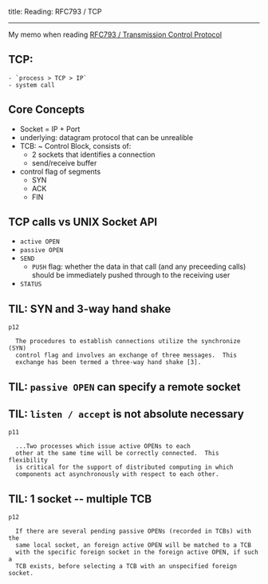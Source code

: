 title: Reading: RFC793 / TCP

---

My memo when reading [RFC793 / Transmission Control Protocol](https://tools.ietf.org/html/rfc793)

## TCP:
    - `process > TCP > IP` 
    - system call

## Core Concepts

- Socket = IP + Port
- underlying: datagram protocol that can be unrealible
- TCB: ~ Control Block, consists of:
    - 2 sockets that identifies a connection
    - send/receive buffer
- control flag of segments
    - SYN
    - ACK
    - FIN

## TCP calls vs UNIX Socket API

- `active OPEN`
- `passive OPEN`
- `SEND`
    - `PUSH` flag:
  whether the data
  in that call (and any preceeding calls) should be immediately pushed
  through to the receiving user
- `STATUS`

## TIL: SYN and 3-way hand shake

```text
p12

  The procedures to establish connections utilize the synchronize (SYN)
  control flag and involves an exchange of three messages.  This
  exchange has been termed a three-way hand shake [3].

```

## TIL: `passive OPEN` can specify a remote socket


## TIL: `listen / accept` is not absolute necessary

```text
p11

  ...Two processes which issue active OPENs to each
  other at the same time will be correctly connected.  This flexibility
  is critical for the support of distributed computing in which
  components act asynchronously with respect to each other.

```

## TIL: 1 socket -- multiple TCB

```text
p12

  If there are several pending passive OPENs (recorded in TCBs) with the
  same local socket, an foreign active OPEN will be matched to a TCB
  with the specific foreign socket in the foreign active OPEN, if such a
  TCB exists, before selecting a TCB with an unspecified foreign socket.

```
